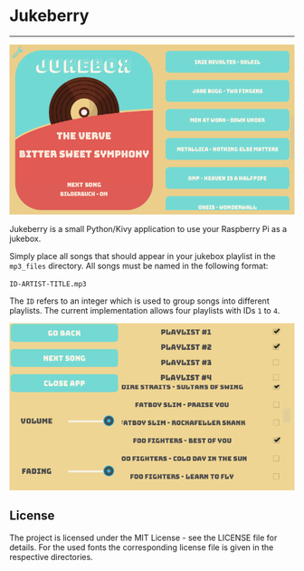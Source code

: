 # Jukeberry
---------------------------
<img src="img/sample/Main.png" alt="Jukeberry-MainMenu" width="600"/>

Jukeberry is a small Python/Kivy application to use your Raspberry Pi as a jukebox.

Simply place all songs that should appear in your jukebox playlist in the `mp3_files` directory. 
All songs must be named in the following format:

`ID-ARTIST-TITLE.mp3`

The `ID` refers to an integer which is used to group songs into different playlists. 
The current implementation allows four playlists with IDs `1` to `4`.

<img src="img/sample/Settings.png" alt="Jukeberry-SettingsMenu" width="600"/>

## License
The project is licensed under the MIT License - see the LICENSE file for details.
For the used fonts the corresponding license file is given in the respective directories.
